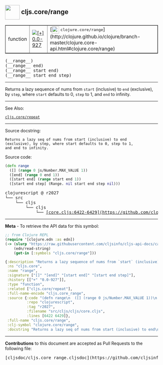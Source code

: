 ## <img width="48px" valign="middle" src="http://i.imgur.com/Hi20huC.png"> cljs.core/range

 <table border="1">
<tr>

<td>function</td>
<td><a href="https://github.com/cljsinfo/cljs-api-docs/tree/0.0-927"><img valign="middle" alt="[+] 0.0-927" src="https://img.shields.io/badge/+-0.0--927-lightgrey.svg"></a> </td>
<td>
[<img height="24px" valign="middle" src="http://i.imgur.com/1GjPKvB.png"> <samp>clojure.core/range</samp>](http://clojure.github.io/clojure/branch-master/clojure.core-api.html#clojure.core/range)
</td>
</tr>
</table>

 <samp>
(__range__)<br>
</samp>
 <samp>
(__range__ end)<br>
</samp>
 <samp>
(__range__ start end)<br>
</samp>
 <samp>
(__range__ start end step)<br>
</samp>

---

Returns a lazy sequence of nums from `start` (inclusive) to `end` (exclusive),
by `step`, where `start` defaults to 0, `step` to 1, and `end` to infinity.

---


See Also:

[`cljs.core/repeat`](cljs.core_repeat.md)<br>

---

Source docstring:

```
Returns a lazy seq of nums from start (inclusive) to end
(exclusive), by step, where start defaults to 0, step to 1,
and end to infinity.
```

Source code:

```clj
(defn range
  ([] (range 0 js/Number.MAX_VALUE 1))
  ([end] (range 0 end 1))
  ([start end] (range start end 1))
  ([start end step] (Range. nil start end step nil)))
```

 <pre>
clojurescript @ r2027
└── src
    └── cljs
        └── cljs
            └── <ins>[core.cljs:6422-6429](https://github.com/clojure/clojurescript/blob/r2027/src/cljs/cljs/core.cljs#L6422-L6429)</ins>
</pre>


---

__Meta__ - To retrieve the API data for this symbol:

```clj
;; from Clojure REPL
(require '[clojure.edn :as edn])
(-> (slurp "https://raw.githubusercontent.com/cljsinfo/cljs-api-docs/catalog/cljs-api.edn")
    (edn/read-string)
    (get-in [:symbols "cljs.core/range"]))
```

```clj
{:description "Returns a lazy sequence of nums from `start` (inclusive) to `end` (exclusive),\nby `step`, where `start` defaults to 0, `step` to 1, and `end` to infinity.",
 :ns "cljs.core",
 :name "range",
 :signature ["[]" "[end]" "[start end]" "[start end step]"],
 :history [["+" "0.0-927"]],
 :type "function",
 :related ["cljs.core/repeat"],
 :full-name-encode "cljs.core_range",
 :source {:code "(defn range\n  ([] (range 0 js/Number.MAX_VALUE 1))\n  ([end] (range 0 end 1))\n  ([start end] (range start end 1))\n  ([start end step] (Range. nil start end step nil)))",
          :repo "clojurescript",
          :tag "r2027",
          :filename "src/cljs/cljs/core.cljs",
          :lines [6422 6429]},
 :full-name "cljs.core/range",
 :clj-symbol "clojure.core/range",
 :docstring "Returns a lazy seq of nums from start (inclusive) to end\n(exclusive), by step, where start defaults to 0, step to 1,\nand end to infinity."}

```

---

__Contributions__ to this document are accepted as Pull Requests to the following file:

 <pre>
[cljsdoc/cljs.core_range.cljsdoc](https://github.com/cljsinfo/cljs-api-docs/blob/master/cljsdoc/cljs.core_range.cljsdoc)
</pre>

